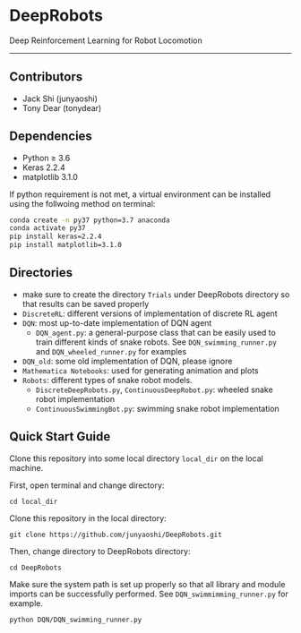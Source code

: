 # DeepRobots
Deep Reinforcement Learning for Robot Locomotion

---
## Contributors
- Jack Shi (junyaoshi)
- Tony Dear (tonydear)

## Dependencies
- Python ≥ 3.6
- Keras 2.2.4
- matplotlib 3.1.0

If python requirement is not met, a virtual environment can be installed 
using the follwoing method on terminal:

```bash
conda create -n py37 python=3.7 anaconda 
conda activate py37
pip install keras=2.2.4
pip install matplotlib=3.1.0
``` 

## Directories
- make sure to create the directory `Trials` under DeepRobots directory so that results can be saved properly
- `DiscreteRL`: different versions of implementation of discrete RL agent
- `DQN`: most up-to-date implementation of DQN agent
    - `DQN_agent.py`: a general-purpose class that can be easily used to train different kinds of snake robots. 
    See `DQN_swimming_runner.py` and `DQN_wheeled_runner.py` for examples
- `DQN_old`: some old implementation of DQN, please ignore
- `Mathematica Notebooks`: used for generating animation and plots
- `Robots`: different types of snake robot models.
    - `DiscreteDeepRobots.py`, `ContinuousDeepRobot.py`: wheeled snake robot implementation
    - `ContinuousSwimmingBot.py`: swimming snake robot implementation

## Quick Start Guide

Clone this repository into some local directory ```local_dir``` on the local machine.

First, open terminal and change directory: 

```cd local_dir``` 

Clone this repository in the local directory: 

```git clone https://github.com/junyaoshi/DeepRobots.git```

Then, change directory to DeepRobots directory:

```cd DeepRobots```

Make sure the system path is set up properly so that all library and module imports can be successfully performed. 
See `DQN_swimmimming_runner.py` for example.

```bash
python DQN/DQN_swimming_runner.py
```
